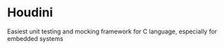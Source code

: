 # Houdini
Easiest unit testing and mocking framework for C language, especially for embedded systems
